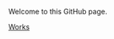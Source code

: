 Welcome to this GitHub page. 

<a href="myportfolio/index.html">Works</a>
<!--<a href="myresume/myresume.html">Resume</a>-->
